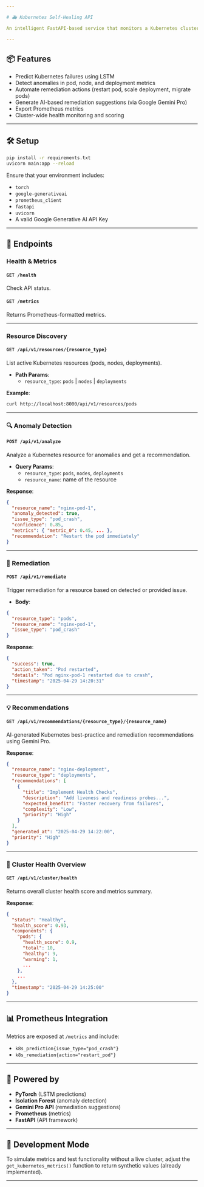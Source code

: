 ```yaml
---

# 🚑 Kubernetes Self-Healing API

An intelligent FastAPI-based service that monitors a Kubernetes cluster and performs **self-healing**, **anomaly detection**, and **AI-powered remediation recommendations** using LSTM, Isolation Forest, and Gemini Pro.

---
```


## 📦 Features

- Predict Kubernetes failures using LSTM
- Detect anomalies in pod, node, and deployment metrics
- Automate remediation actions (restart pod, scale deployment, migrate pods)
- Generate AI-based remediation suggestions (via Google Gemini Pro)
- Export Prometheus metrics
- Cluster-wide health monitoring and scoring

---

## 🛠️ Setup

```bash
pip install -r requirements.txt
uvicorn main:app --reload
```

Ensure that your environment includes:
- `torch`
- `google-generativeai`
- `prometheus_client`
- `fastapi`
- `uvicorn`
- A valid Google Generative AI API Key

---

## 🚀 Endpoints

### Health & Metrics

#### `GET /health`
Check API status.

#### `GET /metrics`
Returns Prometheus-formatted metrics.

---

### Resource Discovery

#### `GET /api/v1/resources/{resource_type}`
List active Kubernetes resources (pods, nodes, deployments).

- **Path Params**:
  - `resource_type`: `pods` | `nodes` | `deployments`

**Example**:
```bash
curl http://localhost:8000/api/v1/resources/pods
```

---

### 🔍 Anomaly Detection

#### `POST /api/v1/analyze`
Analyze a Kubernetes resource for anomalies and get a recommendation.

- **Query Params**:
  - `resource_type`: `pods`, `nodes`, `deployments`
  - `resource_name`: name of the resource

**Response**:
```json
{
  "resource_name": "nginx-pod-1",
  "anomaly_detected": true,
  "issue_type": "pod_crash",
  "confidence": 0.85,
  "metrics": { "metric_0": 0.45, ... },
  "recommendation": "Restart the pod immediately"
}
```

---

### 🔧 Remediation

#### `POST /api/v1/remediate`
Trigger remediation for a resource based on detected or provided issue.

- **Body**:
```json
{
  "resource_type": "pods",
  "resource_name": "nginx-pod-1",
  "issue_type": "pod_crash"
}
```

**Response**:
```json
{
  "success": true,
  "action_taken": "Pod restarted",
  "details": "Pod nginx-pod-1 restarted due to crash",
  "timestamp": "2025-04-29 14:20:31"
}
```

---

### 💡 Recommendations

#### `GET /api/v1/recommendations/{resource_type}/{resource_name}`
AI-generated Kubernetes best-practice and remediation recommendations using Gemini Pro.

**Response**:
```json
{
  "resource_name": "nginx-deployment",
  "resource_type": "deployments",
  "recommendations": [
    {
      "title": "Implement Health Checks",
      "description": "Add liveness and readiness probes...",
      "expected_benefit": "Faster recovery from failures",
      "complexity": "Low",
      "priority": "High"
    }
  ],
  "generated_at": "2025-04-29 14:22:00",
  "priority": "High"
}
```

---

### 🧠 Cluster Health Overview

#### `GET /api/v1/cluster/health`
Returns overall cluster health score and metrics summary.

**Response**:
```json
{
  "status": "Healthy",
  "health_score": 0.93,
  "components": {
    "pods": {
      "health_score": 0.9,
      "total": 10,
      "healthy": 9,
      "warning": 1,
      ...
    },
    ...
  },
  "timestamp": "2025-04-29 14:25:00"
}
```

---

## 📊 Prometheus Integration

Metrics are exposed at `/metrics` and include:
- `k8s_prediction{issue_type="pod_crash"}`
- `k8s_remediation{action="restart_pod"}`

---

## 🧠 Powered by

- **PyTorch** (LSTM predictions)
- **Isolation Forest** (anomaly detection)
- **Gemini Pro API** (remediation suggestions)
- **Prometheus** (metrics)
- **FastAPI** (API framework)

---

## 🧪 Development Mode

To simulate metrics and test functionality without a live cluster, adjust the `get_kubernetes_metrics()` function to return synthetic values (already implemented).

---

